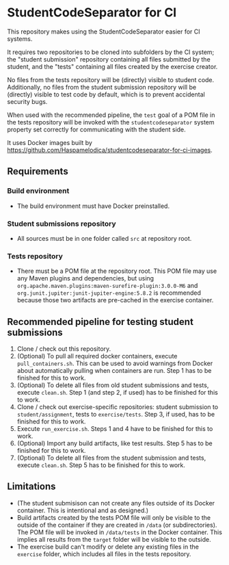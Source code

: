 # StudentCodeSeparator for CI
This repository makes using the StudentCodeSeparator easier for CI systems.

It requires two repositories to be cloned into subfolders by the CI system;
the "student submission" repository containing all files submitted by the student,
and the "tests" containing all files created by the exercise creator.

No files from the tests repository will be (directly) visible to student code.
Additionally, no files from the student submission repository will be (directly) visible to test code by default,
which is to prevent accidental security bugs.

When used with the recommended pipeline, the `test` goal of a POM file in the tests repository
will be invoked with the `studentcodeseparator` system property set correctly for communicating with the student side.

It uses Docker images built by https://github.com/Haspamelodica/studentcodeseparator-for-ci-images.

## Requirements

### Build environment
- The build environment must have Docker preinstalled.

### Student submissions repository
- All sources must be in one folder called `src` at repository root.

### Tests repository
- There must be a POM file at the repository root.
  This POM file may use any Maven plugins and dependencies, but using
  `org.apache.maven.plugins:maven-surefire-plugin:3.0.0-M6` and `org.junit.jupiter:junit-jupiter-engine:5.8.2`
  is recommended because those two artifacts are pre-cached in the exercise container.

## Recommended pipeline for testing student submissions
1. Clone / check out this repository.
2. (Optional) To pull all required docker containers, execute `pull_containers.sh`.
   This can be used to avoid warnings from Docker about automatically pulling when containers are run.
     Step 1 has to be finished for this to work.
3. (Optional) To delete all files from old student submissions and tests, execute `clean.sh`.
     Step 1 (and step 2, if used) has to be finished for this to work.
4. Clone / check out exercise-specific repositories: student submission to `student/assignment`, tests to `exercise/tests`.
     Step 3, if used, has to be finished for this to work.
5. Execute `run_exercise.sh`.
     Steps 1 and 4 have to be finished for this to work.
6. (Optional) Import any build artifacts, like test results.
     Step 5 has to be finished for this to work.
7. (Optional) To delete all files from the student submission and tests, execute `clean.sh`.
     Step 5 has to be finished for this to work.

## Limitations
- (The student submisison can not create any files outside of its Docker container.
  This is intentional and as designed.)
- Build artifacts created by the tests POM file will only be visible to the outside of the container
  if they are created in `/data` (or subdirectories).
  The POM file will be invoked in `/data/tests` in the Docker container.
  This implies all results from the `target` folder will be visible to the outside.
- The exercise build can't modify or delete any existing files in the `exercise` folder,
  which includes all files in the tests repository.
